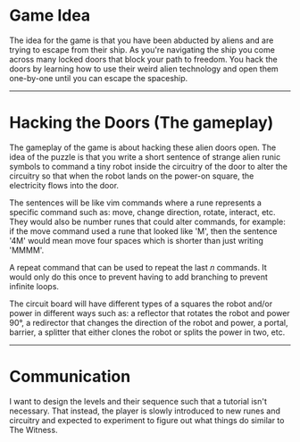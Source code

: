 # Game Idea

The idea for the game is that you have been abducted by aliens and are trying
to escape from their ship. As you're navigating the ship you come across many
locked doors that block your path to freedom. You hack the doors by learning
how to use their weird alien technology and open them one-by-one until you can
escape the spaceship.

-------------------------------------------------------------------------------

# Hacking the Doors (The gameplay)

The gameplay of the game is about hacking these alien doors open. The idea of
the puzzle is that you write a short sentence of strange alien runic symbols
to command a tiny robot inside the circuitry of the door to alter the circuitry
so that when the robot lands on the power-on square, the electricity flows into
the door.

The sentences will be like vim commands where a rune represents a specific
command such as: move, change direction, rotate, interact, etc.  
They would also be number runes that could alter commands, for example:
if the move command used a rune that looked like 'M', then the sentence
'4M' would mean move four spaces which is shorter than just writing 'MMMM'.

A repeat command that can be used to repeat the last *n* commands. It would
only do this once to prevent having to add branching to prevent infinite loops.

The circuit board will have different types of a squares the robot and/or power
in different ways such as: a reflector that rotates the robot and power 90°, a
redirector that changes the direction of the robot and power, a portal,
barrier, a splitter that either clones the robot or splits the power in two,
etc.

-------------------------------------------------------------------------------

# Communication

I want to design the levels and their sequence such that a tutorial isn't
necessary. That instead, the player is slowly introduced to new runes and
circuitry and expected to experiment to figure out what things do similar to
The Witness.

